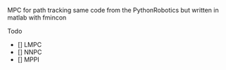 MPC for path tracking
same code from the PythonRobotics but written in matlab with fmincon

Todo
- [] LMPC
- [] NNPC
- [] MPPI